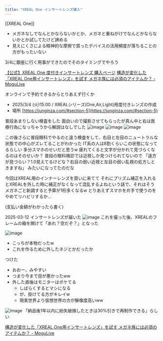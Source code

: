 ```yaml
---
title: "XREAL One インサートレンズ購入"
---
```


[[XREAL One]]
- メガネなしでなんとかならないかとか、メガネと重ねがけでなんとかならないかとか試してたけど諦める
- 見えにくさによる精神的な摩擦で買ったデバイスの活用頻度が落ちることの方がもったいない

3/4に銀座に行く用事ができたのでそのタイミングでやろう

[【公式】XREAL One 度付きインサートレンズ 購入ページ](https://junginza.com/xreal_one/)
[構造が変化した「XREAL One用インサートレンズ」を試す メガネ族には必須のアイテムか？ - MoguLive](https://www.moguravr.com/xreal-one-insert-lens/)

オンラインで予約できるからとりあえず行くか
- 2025/3/4 (火)15:00  /  XREALシリーズ(One,Air,Light)用度付きレンズの作成
- 場所 [https://junginza.com/#section-5](https://junginza.com/#section-5)


普段あまりしない検査をした
面白いので撮影させてもらったが真ん中と右は医療行為になっちゃうから解説はなしでした
![image](https://gyazo.com/8c0982569263e05c2aa5a803cad4f9d9/thumb/1000)
![image](https://gyazo.com/40ed6c3193ce6c6eb4e18f39f773c5dc/thumb/1000)
![image](https://gyazo.com/04c94a91fc4675b390c3308c14754662/thumb/1000)


この後さらに普段眼科でやるのと違う検査をして、右目と左目のニュートラルな状態での中心がズレてることがわかった
IT系の人は8割くらいこの状態になってるらしい
多分スマホのせいだと思うw
疲れてくると文字が分かれて見づらくなるのはそのせいか？
普段の眼科検診では近視しか見つけられてないので
「遠方が見づらい？1.0見えてるけどな？右目の弱い近視と左目の弱い乱視の処方しときますね」
みたいになってたのだな

今回はXREAL用のインナーレンズを買いに来てて
それにプリズム補正を入れるとXREALを外した時に補正がなくなって混乱するよねという話で、それはそう
メガネごと新調すると予算が1桁多くなるw
とりあえずスマホを片手で使うのをやめてリハビリするか…

(支払い金額がわかったら書く)

2025-03-12 インサートレンズが届いた
![image](https://gyazo.com/d5b48e72ed6086a91cad762a9bae8b26/thumb/1000)
これを撮った後、XREALのフレームの箱を開けて「あれ？空だぞ？」となった

![image](https://gyazo.com/ab8b62751abecf233096cb56123cb9f4/thumb/1000)
- こっちが本物だったw
- これを作るために外したネジとかだったか

つけた
- おおー、みやすい
- つまり今まで目が悪かったww
- 外した直後はモニターはボケてる
    - しばらくするとマシになる
    - が、掛けてる方がキレイw
    - 現実世界より仮想世界の方が解像度高いww

![image](https://gyazo.com/4e44eb8f0a922967154471db1aef4582/thumb/1000)
「納品後1年以内に紛失破損したときは30%引きで再制作できる」らしい


[構造が変化した「XREAL One用インサートレンズ」を試す メガネ族には必須のアイテムか？ - MoguLive](https://www.moguravr.com/xreal-one-insert-lens/)
